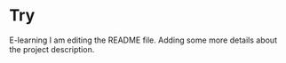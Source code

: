 # Try
E-learning
I am editing the README file. Adding some more details about the project description.
